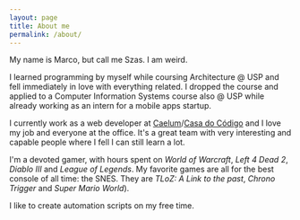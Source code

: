 ```yaml
---
layout: page
title: About me
permalink: /about/
---
```


My name is Marco, but call me Szas. I am weird.

I learned programming by myself while coursing Architecture @ USP and fell immediately in love with everything related. I dropped the course and applied to a Computer Information Systems course also @ USP while already working as an intern for a mobile apps startup.

I currently work as a web developer at [Caelum](http://www.caelum.com.br)/[Casa do Código](https://www.casadocodigo.com.br) and I love my job and everyone at the office. It's a great team with very interesting and capable people where I fell I can still learn a lot.

I'm a devoted gamer, with hours spent on *World of Warcraft*, *Left 4 Dead 2*, *Diablo III* and *League of Legends*. My favorite games are all for the best console of all time: the SNES. They are *TLoZ: A Link to the past*, *Chrono Trigger* and *Super Mario World*).

I like to create automation scripts on my free time.
